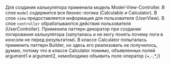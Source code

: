 Для создания калькулятора применила модель
Model-View-Controller. В слое `model` содержится вся 
бизнес-логика (Calculable и Calculator). В слое `view`
предоставляется информация для пользователя (UserView).
В слое `controller` обрабатываются действия пользователя
(UserController). Применила паттерн декоратор при 
создании логирования калькулятора (запуталась и не могу понять
почему логи в консоли не перед результатом). В классе
Calculator попыталась применить паттерн Builder, но 
здесь его реализовать не получилось, думаю, потому что 
в классе Calculator помимо, объявленных полей argument1
и argument2, немобходимо объявить поле оператор (+,-,*,/) 
